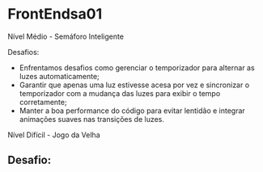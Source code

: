 # FrontEndsa01
Nível Médio - Semáforo Inteligente

Desafios: 
 - Enfrentamos desafios como gerenciar o temporizador para alternar as luzes automaticamente;
 - Garantir que apenas uma luz estivesse acesa por vez e sincronizar o temporizador com a mudança das luzes para exibir o tempo corretamente;
 - Manter a boa performance do código para evitar lentidão e integrar animações suaves nas transições de luzes. 

 Nível Difícil - Jogo da Velha

 Desafio:
 -